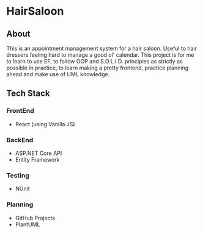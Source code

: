 # HairSaloon
## About
This is an appointment management system for a hair saloon. Useful to hair dressers feeling hard to manage a good ol' calendar.
This project is for me to learn to use EF, to follow OOP and S.O.L.I.D. principles as strictly as possible in practice, to learn making a pretty frontend, practice planning ahead and make use of UML knowledge.

## Tech Stack
### FrontEnd
  - React (using Vanilla JS)
### BackEnd
  - ASP.NET Core API
  - Entity Framework
### Testing
  - NUnit
### Planning
  - GitHub Projects
  - PlantUML
